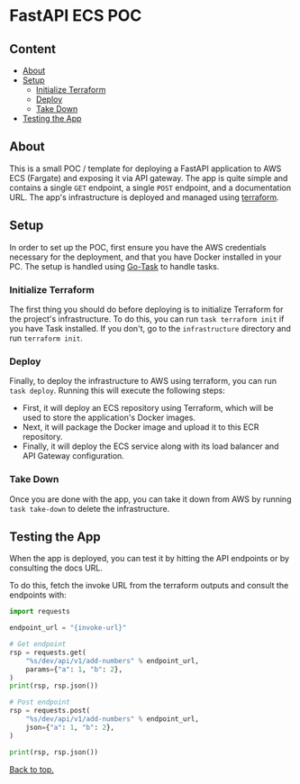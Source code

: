 # FastAPI ECS POC

## Content
- [About](#about)
- [Setup](#setup)
  - [Initialize Terraform](#initialize-terraform)
  - [Deploy](#deploy)
  - [Take Down](#take-down)
- [Testing the App](#testing-the-app)

## About
This is a small POC / template for deploying a FastAPI application to AWS ECS (Fargate)
and exposing it via API gateway. The app is quite simple and contains a single `GET`
endpoint, a single `POST` endpoint, and a documentation URL. The app's
infrastructure is deployed and managed using [terraform](https://www.terraform.io/).

## Setup
In order to set up the POC, first ensure you have the AWS credentials necessary for the deployment,
and that you have Docker installed in your PC. The setup is handled using [Go-Task](https://taskfile.dev/) to handle tasks.

### Initialize Terraform
The first thing you should do before deploying is to initialize Terraform for the project's
infrastructure. To do this, you can run `task terraform init` if you have Task installed. If you don't,
go to the `infrastructure` directory and run `terraform init`.

### Deploy
Finally, to deploy the infrastructure to AWS using terraform, you can run `task deploy`. Running this
will execute the following steps:
- First, it will deploy an ECS repository using Terraform, which will be used to store the application's
  Docker images.
- Next, it will package the Docker image and upload it to this ECR repository.
- Finally, it will deploy the ECS service along with its load balancer and API Gateway configuration.

### Take Down
Once you are done with the app, you can take it down from AWS by running `task take-down` to delete
the infrastructure.

## Testing the App
When the app is deployed, you can test it by hitting the API endpoints or by consulting the docs URL.

To do this, fetch the invoke URL from the terraform outputs and consult the endpoints with:
```python
import requests

endpoint_url = "{invoke-url}"

# Get endpoint
rsp = requests.get(
    "%s/dev/api/v1/add-numbers" % endpoint_url,
    params={"a": 1, "b": 2},
)
print(rsp, rsp.json())

# Post endpoint
rsp = requests.post(
    "%s/dev/api/v1/add-numbers" % endpoint_url,
    json={"a": 1, "b": 2},
)

print(rsp, rsp.json())
```

[Back to top.](#fastapi-ecs-poc)
